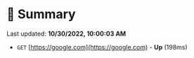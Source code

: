 # 📖 Summary
Last updated: **10/30/2022, 10:00:03 AM**

- `GET` [https://google.com](https://google.com) - **Up** (198ms)
